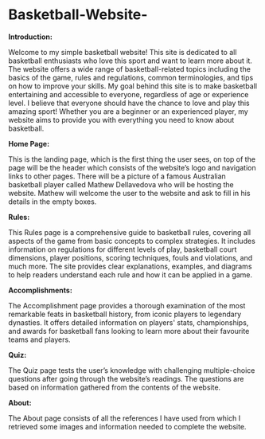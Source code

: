 # Basketball-Website-

**Introduction:**

Welcome to my simple basketball website! This site is dedicated to all basketball enthusiasts who love this sport and want to learn more about it. The website offers a wide range of basketball-related topics including the basics of the game, rules and regulations, common terminologies, and tips on how to improve your skills. My goal behind this site is to make basketball entertaining and accessible to everyone, regardless of age or experience level. I believe that everyone should have the chance to love and play this amazing sport! Whether you are a beginner or an experienced player, my website aims to provide you with everything you need to know about basketball.

 

**Home Page:**

This is the landing page, which is the first thing the user sees, on top of the page will be the header which consists of the website’s logo and navigation links to other pages. There will be a picture of a famous Australian basketball player called Mathew Dellavedova who will be hosting the website. Mathew will welcome the user to the website and ask to fill in his details in the empty boxes.

 

**Rules:**

This Rules page is a comprehensive guide to basketball rules, covering all aspects of the game from basic concepts to complex strategies. It includes information on regulations for different levels of play, basketball court dimensions, player positions, scoring techniques, fouls and violations, and much more. The site provides clear explanations, examples, and diagrams to help readers understand each rule and how it can be applied in a game.
 

**Accomplishments:**

The Accomplishment page provides a thorough examination of the most remarkable feats in basketball history, from iconic players to legendary dynasties. It offers detailed information on players' stats, championships, and awards for basketball fans looking to learn more about their favourite teams and players.

  

**Quiz:**

The Quiz page tests the user’s knowledge with challenging multiple-choice questions after going through the website’s readings. The questions are based on information gathered from the contents of the website. 
 
**About:**

The About page consists of all the references I have used from which I retrieved some images and information needed to complete the website.
